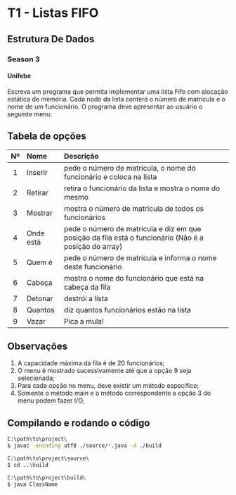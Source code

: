 # T1 - Listas FIFO
## Estrutura De Dados
### Season 3
#### Unifebe

Escreva um programa que permita implementar uma lista Fifo com alocação estática de memória. Cada nodo da lista conterá o número de matricula e o nome de um funcionário. O programa deve apresentar ao usuário o seguinte menu:

## Tabela de opções

| Nº | Nome | Descrição |
|:--:|:--|:--|
| 1 | Inserir | pede o número de matricula, o nome do funcionário e coloca na lista |
| 2 | Retirar | retira o funcionário da lista e mostra o nome do mesmo |
| 3 | Mostrar | mostra o número de matricula de todos os funcionários |
| 4 | Onde está | pede o número de matricula e diz em que posição da fila está o funcionário (Não é a posição do array) |
| 5 | Quem é | pede o número de matricula e informa o nome deste funcionário |
| 6 | Cabeça | mostra o nome do funcionário que está na cabeça da fila |
| 7 | Detonar | destrói a lista |
| 8 | Quantos | diz quantos funcionários estão na lista |
| 9 | Vazar | Pica a mula! |

## Observações
1. A capacidade máxima da fila é de 20 funcionários;
2. O menu é mostrado sucessivamente até que a opção 9 seja selecionada;
3. Para cada opção no menu, deve existir um método especifico;
4. Somente o método main e o método correspondente a opção 3 do menu podem fazer I/O;

## Compilando e rodando o código

```bash
C:\path\to\project\
$ javac -encoding utf8 ./source/*.java -d ./build

C:\path\to\project\source\
$ cd ..\build

C:\path\to\project\build\
$ java ClassName
```

